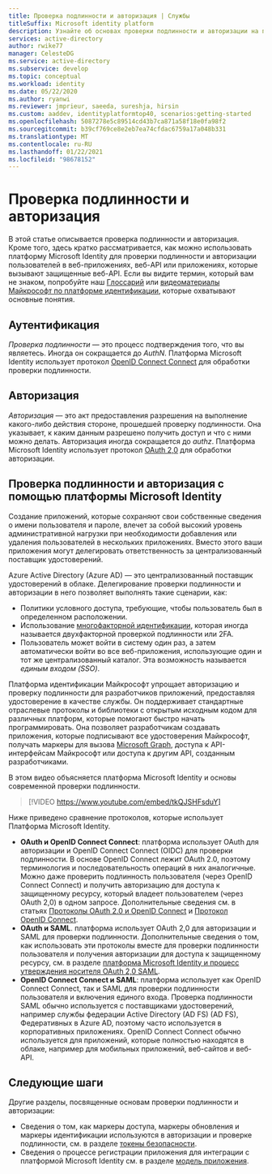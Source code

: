 ```yaml
---
title: Проверка подлинности и авторизация | Службы
titleSuffix: Microsoft identity platform
description: Узнайте об основах проверки подлинности и авторизации на платформе Microsoft Identity Platform (v 2.0).
services: active-directory
author: rwike77
manager: CelesteDG
ms.service: active-directory
ms.subservice: develop
ms.topic: conceptual
ms.workload: identity
ms.date: 05/22/2020
ms.author: ryanwi
ms.reviewer: jmprieur, saeeda, sureshja, hirsin
ms.custom: aaddev, identityplatformtop40, scenarios:getting-started
ms.openlocfilehash: 5087278e5c89514cd43b7ca871a58f18e0fa98f2
ms.sourcegitcommit: b39cf769ce8e2eb7ea74cfdac6759a17a048b331
ms.translationtype: MT
ms.contentlocale: ru-RU
ms.lasthandoff: 01/22/2021
ms.locfileid: "98678152"
---
```

# <a name="authentication-vs-authorization"></a>Проверка подлинности и авторизация

В этой статье описывается проверка подлинности и авторизация. Кроме того, здесь кратко рассматривается, как можно использовать платформу Microsoft Identity для проверки подлинности и авторизации пользователей в веб-приложениях, веб-API или приложениях, которые вызывают защищенные веб-API. Если вы видите термин, который вам не знаком, попробуйте наш [Глоссарий](developer-glossary.md) или [видеоматериалы Майкрософт по платформе идентификации](identity-videos.md), которые охватывают основные понятия.

## <a name="authentication"></a>Аутентификация

*Проверка подлинности* — это процесс подтверждения того, что вы являетесь. Иногда он сокращается до *AuthN*. Платформа Microsoft Identity использует протокол [OpenID Connect Connect](https://openid.net/connect/) для обработки проверки подлинности.

## <a name="authorization"></a>Авторизация

*Авторизация* — это акт предоставления разрешения на выполнение какого-либо действия стороне, прошедшей проверку подлинности. Она указывает, к каким данным разрешено получить доступ и что с ними можно делать. Авторизация иногда сокращается до *authz*. Платформа Microsoft Identity использует протокол [OAuth 2,0](https://oauth.net/2/) для обработки авторизации.

## <a name="authentication-and-authorization-using-the-microsoft-identity-platform"></a>Проверка подлинности и авторизация с помощью платформы Microsoft Identity

Создание приложений, которые сохраняют свои собственные сведения о имени пользователя и пароле, влечет за собой высокий уровень административной нагрузки при необходимости добавления или удаления пользователей в нескольких приложениях. Вместо этого ваши приложения могут делегировать ответственность за централизованный поставщик удостоверений.

Azure Active Directory (Azure AD) — это централизованный поставщик удостоверений в облаке. Делегирование проверки подлинности и авторизации в него позволяет выполнять такие сценарии, как:

- Политики условного доступа, требующие, чтобы пользователь был в определенном расположении.
- Использование [многофакторной идентификации](../authentication/concept-mfa-howitworks.md), которая иногда называется двухфакторной проверкой подлинности или 2FA.
- Пользователь может войти в систему один раз, а затем автоматически войти во все веб-приложения, использующие один и тот же централизованный каталог. Эта возможность называется *единым входом (SSO)*.

Платформа идентификации Майкрософт упрощает авторизацию и проверку подлинности для разработчиков приложений, предоставляя удостоверение в качестве службы. Он поддерживает стандартные отраслевые протоколы и библиотеки с открытым исходным кодом для различных платформ, которые помогают быстро начать программировать. Она позволяет разработчикам создавать приложения, которые подписывают все удостоверения Майкрософт, получать маркеры для вызова [Microsoft Graph](https://developer.microsoft.com/graph/), доступа к API-интерфейсам Майкрософт или доступа к другим API, созданным разработчиками.

В этом видео объясняется платформа Microsoft Identity и основы современной проверки подлинности. 

> [!VIDEO https://www.youtube.com/embed/tkQJSHFsduY]

Ниже приведено сравнение протоколов, которые использует Платформа Microsoft Identity.

* **OAuth и OpenID Connect Connect**: платформа использует OAuth для авторизации и OpenID Connect Connect (OIDC) для проверки подлинности. В основе OpenID Connect лежит OAuth 2.0, поэтому терминология и последовательность операций в них аналогичные. Можно даже проверить подлинность пользователя (через OpenID Connect Connect) и получить авторизацию для доступа к защищенному ресурсу, который владеет пользователем (через OAuth 2,0) в одном запросе. Дополнительные сведения см. в статьях [Протоколы OAuth 2.0 и OpenID Connect](active-directory-v2-protocols.md) и [Протокол OpenID Connect](v2-protocols-oidc.md).
* **OAuth и SAML**. платформа использует OAuth 2,0 для авторизации и SAML для проверки подлинности. Дополнительные сведения о том, как использовать эти протоколы вместе для проверки подлинности пользователя и получения авторизации для доступа к защищенному ресурсу, см. в разделе [платформа Microsoft Identity и процесс утверждения носителя OAuth 2,0 SAML](./scenario-token-exchange-saml-oauth.md).
* **OpenID Connect Connect и SAML**: платформа использует как OpenID Connect Connect, так и SAML для проверки подлинности пользователя и включения единого входа. Проверка подлинности SAML обычно используется с поставщиками удостоверений, например службы федерации Active Directory (AD FS) (AD FS), Федеративных в Azure AD, поэтому часто используется в корпоративных приложениях. OpenID Connect Connect обычно используется для приложений, которые полностью находятся в облаке, например для мобильных приложений, веб-сайтов и веб-API.

## <a name="next-steps"></a>Следующие шаги

Другие разделы, посвященные основам проверки подлинности и авторизации:

* Сведения о том, как маркеры доступа, маркеры обновления и маркеры идентификации используются в авторизации и проверке подлинности, см. в разделе [токены безопасности](security-tokens.md).
* Сведения о процессе регистрации приложения для интеграции с платформой Microsoft Identity см. в разделе [модель приложения](application-model.md).